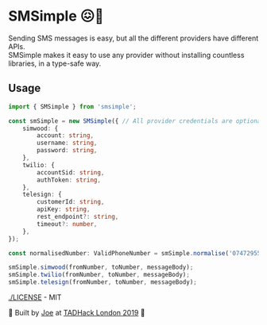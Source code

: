 # SMSimple 😖🤳
Sending SMS messages is easy, but all the different providers have different APIs.<br />
SMSimple makes it easy to use any provider without installing countless libraries, in a type-safe way.

## Usage
```typescript
import { SMSimple } from 'smsimple';

const smSimple = new SMSimple({ // All provider credentials are optional
    simwood: {
        account: string,
        username: string,
        password: string,
    },
    twilio: {
        accountSid: string,
        authToken: string,
    },
    telesign: {
        customerId: string,
        apiKey: string,
        rest_endpoint?: string,
        timeout?: number,
    },
});

const normalisedNumber: ValidPhoneNumber = smSimple.normalise('07472955629');

smSimple.simwood(fromNumber, toNumber, messageBody);
smSimple.twilio(fromNumber, toNumber, messageBody);
smSimple.telesign(fromNumber, toNumber, messageBody);

```

[./LICENSE](./LICENSE) - MIT

💖 Built by [Joe](https://simmsreeve.com) at [TADHack London 2019](https://tadhack.com/2019/) 💖